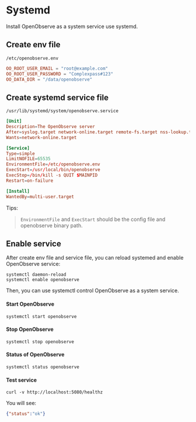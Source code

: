 # Systemd

Install OpenObserve as a system service use systemd.

## Create env file

`/etc/openobserve.env`

```toml
OO_ROOT_USER_EMAIL = "root@example.com"
OO_ROOT_USER_PASSWORD = "Complexpass#123"
OO_DATA_DIR = "/data/openobserve"
```

## Create systemd service file

`/usr/lib/systemd/system/openobserve.service`

```toml
[Unit]
Description=The OpenObserve server
After=syslog.target network-online.target remote-fs.target nss-lookup.target
Wants=network-online.target

[Service]
Type=simple
LimitNOFILE=65535
EnvironmentFile=/etc/openobserve.env
ExecStart=/usr/local/bin/openobserve
ExecStop=/bin/kill -s QUIT $MAINPID
Restart=on-failure

[Install]
WantedBy=multi-user.target
```

Tips:

> `EnvironmentFile` and `ExecStart` should be the config file and openobserve binary path.

## Enable service

After create env file and service file, you can reload systemed and enable OpenObserve service: 

```shell
systemctl daemon-reload
systemctl enable openobserve
```

Then, you can use systemctl control OpenObserve as a system service.

#### Start OpenObserve

```shell
systemctl start openobserve
```

#### Stop OpenObserve

```shell
systemctl stop openobserve
```

#### Status of OpenObserve

```shell
systemctl status openobserve
```

#### Test service

```shell
curl -v http://localhost:5080/healthz
```

You will see:

```json
{"status":"ok"}
```
